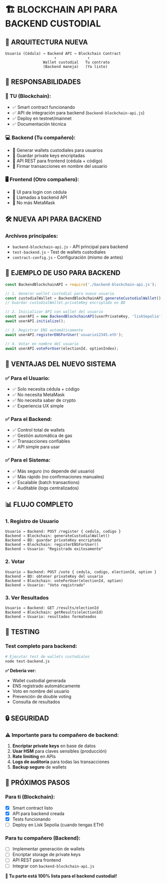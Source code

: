 # 🏗️ BLOCKCHAIN API PARA BACKEND CUSTODIAL

## 🎯 ARQUITECTURA NUEVA

```
Usuario (Cédula) → Backend API → Blockchain Contract
                      ↑              ↑
                 Wallet custodial   Tu contrato
                 (Backend maneja)   (Ya listo)
```

## 📝 RESPONSABILIDADES

### 🔗 **TU (Blockchain):**
- ✅ Smart contract funcionando
- ✅ API de integración para backend (`backend-blockchain-api.js`)
- ✅ Deploy en testnet/mainnet
- ✅ Documentación técnica

### 💻 **Backend (Tu compañero):**
- 🔄 Generar wallets custodiales para usuarios
- 🔄 Guardar private keys encriptadas
- 🔄 API REST para frontend (cédula + código)
- 🔄 Firmar transacciones en nombre del usuario

### 🖥️ **Frontend (Otro compañero):**
- 🔄 UI para login con cédula
- 🔄 Llamadas a backend API
- 🔄 No más MetaMask

## 🛠️ NUEVA API PARA BACKEND

### Archivos principales:
- `backend-blockchain-api.js` - API principal para backend
- `test-backend.js` - Test de wallets custodiales
- `contract-config.js` - Configuración (mismo de antes)

## 🔧 EJEMPLO DE USO PARA BACKEND

```javascript
const BackendBlockchainAPI = require('./backend-blockchain-api.js');

// 1. Generar wallet custodial para nuevo usuario
const custodialWallet = BackendBlockchainAPI.generateCustodialWallet();
// Guardar custodialWallet.privateKey encriptado en BD

// 2. Inicializar API con wallet del usuario
const userAPI = new BackendBlockchainAPI(userPrivateKey, 'liskSepolia');
await userAPI.initialize();

// 3. Registrar ENS automáticamente
await userAPI.registerENSForUser('usuario12345.eth');

// 4. Votar en nombre del usuario
await userAPI.voteForUser(electionId, optionIndex);
```

## 🚀 VENTAJAS DEL NUEVO SISTEMA

### ✅ Para el Usuario:
- ✅ Solo necesita cédula + código
- ✅ No necesita MetaMask
- ✅ No necesita saber de crypto
- ✅ Experiencia UX simple

### ✅ Para el Backend:
- ✅ Control total de wallets
- ✅ Gestión automática de gas
- ✅ Transacciones confiables
- ✅ API simple para usar

### ✅ Para el Sistema:
- ✅ Más seguro (no depende del usuario)
- ✅ Más rápido (no confirmaciones manuales)
- ✅ Escalable (batch transactions)
- ✅ Auditable (logs centralizados)

## 📊 FLUJO COMPLETO

### 1. **Registro de Usuario**
```
Usuario → Backend: POST /register { cedula, codigo }
Backend → Blockchain: generateCustodialWallet()
Backend → BD: guardar privateKey encriptada
Backend → Blockchain: registerENSForUser()
Backend → Usuario: "Registrado exitosamente"
```

### 2. **Votar**
```
Usuario → Backend: POST /vote { cedula, codigo, electionId, option }
Backend → BD: obtener privateKey del usuario
Backend → Blockchain: voteForUser(electionId, option)
Backend → Usuario: "Voto registrado"
```

### 3. **Ver Resultados**
```
Usuario → Backend: GET /results/electionId
Backend → Blockchain: getResults(electionId)
Backend → Usuario: resultados formateados
```

## 🧪 TESTING

### Test completo para backend:
```bash
# Ejecutar test de wallets custodiales
node test-backend.js
```

**✅ Debería ver:**
- Wallet custodial generada
- ENS registrado automáticamente
- Voto en nombre del usuario
- Prevención de double voting
- Consulta de resultados

## 🔒 SEGURIDAD

### ⚠️ Importante para tu compañero de backend:
1. **Encriptar private keys** en base de datos
2. **Usar HSM** para claves sensibles (producción)
3. **Rate limiting** en APIs
4. **Logs de auditoría** para todas las transacciones
5. **Backup seguro** de wallets

## 📱 PRÓXIMOS PASOS

### Para ti (Blockchain):
- [x] Smart contract listo
- [x] API para backend creada
- [x] Tests funcionando
- [ ] Deploy en Lisk Sepolia (cuando tengas ETH)

### Para tu compañero (Backend):
- [ ] Implementar generación de wallets
- [ ] Encriptar storage de private keys
- [ ] API REST para frontend
- [ ] Integrar con `backend-blockchain-api.js`

**🎉 Tu parte está 100% lista para el backend custodial!**
